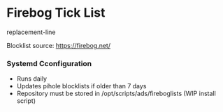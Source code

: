 # Firebog Tick List
replacement-line

Blocklist source: https://firebog.net/

### Systemd Cconfiguration
- Runs daily
- Updates pihole blocklists if older than 7 days
- Repository must be stored in /opt/scripts/ads/fireboglists (WIP install script)

